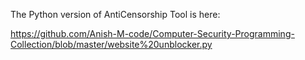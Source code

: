
The Python version of AntiCensorship Tool is here:

https://github.com/Anish-M-code/Computer-Security-Programming-Collection/blob/master/website%20unblocker.py
